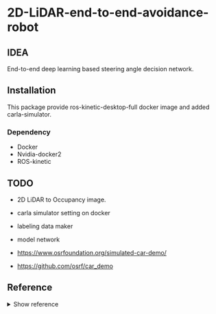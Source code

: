 # 2D-LiDAR-end-to-end-avoidance-robot

## IDEA

End-to-end deep learning based steering angle decision network.  

## Installation

This package provide ros-kinetic-desktop-full docker image and added carla-simulator.

### Dependency

- Docker
- Nvidia-docker2
- ROS-kinetic

## TODO

- 2D LiDAR to Occupancy image.
- carla simulator setting on docker
- labeling data maker
- model network

- https://www.osrfoundation.org/simulated-car-demo/
- https://github.com/osrf/car_demo

## Reference

<details>
<summary>Show reference</summary>
<div markdown="1">

- [mjenz/ros-kinetic-desktop-full](https://hub.docker.com/r/mjenz/ros-kinetic-desktop-full/)
- [carla-simulator/ros-bridge](https://github.com/carla-simulator/ros-bridge)

</div>
</details>
<script id="dsq-count-scr" src="//msc9533.disqus.com/count.js" async></script>

